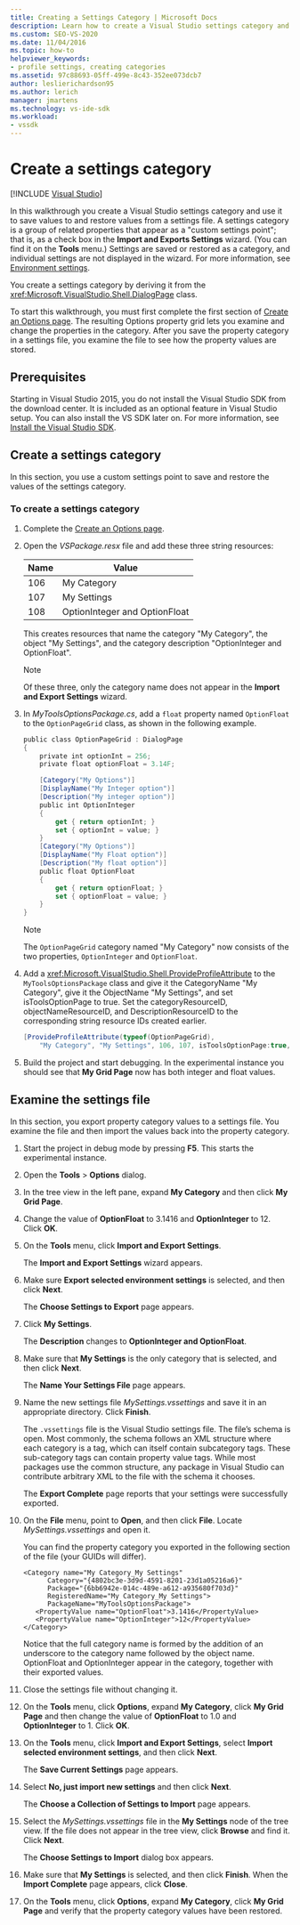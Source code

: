 ```yaml
---
title: Creating a Settings Category | Microsoft Docs
description: Learn how to create a Visual Studio settings category and use it to save and restore values from a settings file.
ms.custom: SEO-VS-2020
ms.date: 11/04/2016
ms.topic: how-to
helpviewer_keywords:
- profile settings, creating categories
ms.assetid: 97c88693-05ff-499e-8c43-352ee073dcb7
author: leslierichardson95
ms.author: lerich
manager: jmartens
ms.technology: vs-ide-sdk
ms.workload:
- vssdk
---
```

# Create a settings category

 [!INCLUDE [Visual Studio](~/includes/applies-to-version/vs-windows-only.md)]

In this walkthrough you create a Visual Studio settings category and use it to save values to and restore values from a settings file. A settings category is a group of related properties that appear as a "custom settings point"; that is, as a check box in the **Import and Exports Settings** wizard. (You can find it on the **Tools** menu.) Settings are saved or restored as a category, and individual settings are not displayed in the wizard. For more information, see [Environment settings](../ide/environment-settings.md).

You create a settings category by deriving it from the <xref:Microsoft.VisualStudio.Shell.DialogPage> class.

To start this walkthrough, you must first complete the first section of [Create an Options page](../extensibility/creating-an-options-page.md). The resulting Options property grid lets you examine and change the properties in the category. After you save the property category in a settings file, you examine the file to see how the property values are stored.

## Prerequisites
 Starting in Visual Studio 2015, you do not install the Visual Studio SDK from the download center. It is included as an optional feature in Visual Studio setup. You can also install the VS SDK later on. For more information, see [Install the Visual Studio SDK](../extensibility/installing-the-visual-studio-sdk.md).

## Create a settings category
 In this section, you use a custom settings point to save and restore the values of the settings category.

### To create a settings category

1. Complete the [Create an Options page](../extensibility/creating-an-options-page.md).

2. Open the *VSPackage.resx* file and add these three string resources:

    |Name|Value|
    |----------|-----------|
    |106|My Category|
    |107|My Settings|
    |108|OptionInteger and OptionFloat|

     This creates resources that name the category "My Category", the object "My Settings", and the category description "OptionInteger and OptionFloat".

    > [!NOTE]
    > Of these three, only the category name does not appear in the **Import and Export Settings** wizard.

3. In *MyToolsOptionsPackage.cs*, add a `float` property named `OptionFloat` to the `OptionPageGrid` class, as shown in the following example.

    ```csharp
    public class OptionPageGrid : DialogPage
    {
        private int optionInt = 256;
        private float optionFloat = 3.14F;

        [Category("My Options")]
        [DisplayName("My Integer option")]
        [Description("My integer option")]
        public int OptionInteger
        {
            get { return optionInt; }
            set { optionInt = value; }
        }
        [Category("My Options")]
        [DisplayName("My Float option")]
        [Description("My float option")]
        public float OptionFloat
        {
            get { return optionFloat; }
            set { optionFloat = value; }
        }
    }
    ```

    > [!NOTE]
    > The `OptionPageGrid` category named "My Category" now consists of the two properties, `OptionInteger` and `OptionFloat`.

4. Add a <xref:Microsoft.VisualStudio.Shell.ProvideProfileAttribute> to the `MyToolsOptionsPackage` class and give it the CategoryName "My Category", give it the ObjectName "My Settings", and set isToolsOptionPage to true. Set the categoryResourceID, objectNameResourceID, and DescriptionResourceID to the corresponding string resource IDs created earlier.

    ```csharp
    [ProvideProfileAttribute(typeof(OptionPageGrid),
        "My Category", "My Settings", 106, 107, isToolsOptionPage:true, DescriptionResourceID = 108)]
    ```

5. Build the project and start debugging. In the experimental instance you should see that **My Grid Page** now has both integer and float values.

## Examine the settings file
 In this section, you export property category values to a settings file. You examine the file and then import the values back into the property category.

1. Start the project in debug mode by pressing **F5**. This starts the experimental instance.

2. Open the **Tools** > **Options** dialog.

3. In the tree view in the left pane, expand **My Category** and then click **My Grid Page**.

4. Change the value of **OptionFloat** to 3.1416 and **OptionInteger** to 12. Click **OK**.

5. On the **Tools** menu, click **Import and Export Settings**.

     The **Import and Export Settings** wizard appears.

6. Make sure **Export selected environment settings** is selected, and then click **Next**.

     The **Choose Settings to Export** page appears.

7. Click **My Settings**.

     The **Description** changes to **OptionInteger and OptionFloat**.

8. Make sure that **My Settings** is the only category that is selected, and then click **Next**.

     The **Name Your Settings File** page appears.

9. Name the new settings file *MySettings.vssettings* and save it in an appropriate directory. Click **Finish**.

   The `.vssettings` file is the Visual Studio settings file. The file’s schema is open. Most commonly, the schema follows an XML structure where each category is a tag, which can itself contain subcategory tags. These sub-category tags can contain property value tags. While most packages use the common structure, any package in Visual Studio can contribute arbitrary XML to the file with the schema it chooses.

   The **Export Complete** page reports that your settings were successfully exported.

10. On the **File** menu, point to **Open**, and then click **File**. Locate *MySettings.vssettings* and open it.

     You can find the property category you exported in the following section of the file (your GUIDs will differ).

    ```
    <Category name="My Category_My Settings"
          Category="{4802bc3e-3d9d-4591-8201-23d1a05216a6}"
          Package="{6bb6942e-014c-489e-a612-a935680f703d}"
          RegisteredName="My Category_My Settings">
          PackageName="MyToolsOptionsPackage">
       <PropertyValue name="OptionFloat">3.1416</PropertyValue>
       <PropertyValue name="OptionInteger">12</PropertyValue>
    </Category>
    ```

     Notice that the full category name is formed by the addition of an underscore to the category name followed by the object name. OptionFloat and OptionInteger appear in the category, together with their exported values.

11. Close the settings file without changing it.

12. On the **Tools** menu, click **Options**, expand **My Category**, click **My Grid Page** and then change the value of **OptionFloat** to 1.0 and **OptionInteger** to 1. Click **OK**.

13. On the **Tools** menu, click **Import and Export Settings**, select **Import selected environment settings**, and then click **Next**.

     The **Save Current Settings** page appears.

14. Select **No, just import new settings** and then click **Next**.

     The **Choose a Collection of Settings to Import** page appears.

15. Select the *MySettings.vssettings* file in the **My Settings** node of the tree view. If the file does not appear in the tree view, click **Browse** and find it. Click **Next**.

     The **Choose Settings to Import** dialog box appears.

16. Make sure that **My Settings** is selected, and then click **Finish**. When the **Import Complete** page appears, click **Close**.

17. On the **Tools** menu, click **Options**, expand **My Category**, click **My Grid Page** and verify that the property category values have been restored.
